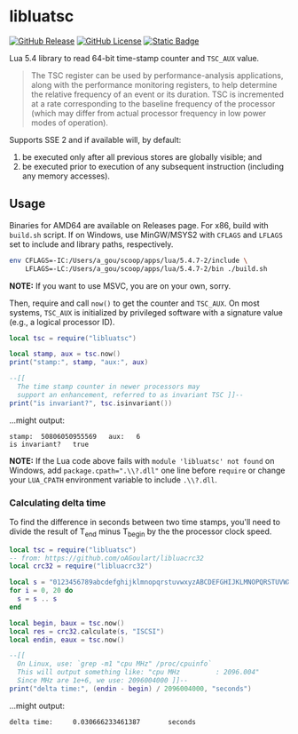# libluatsc

[![GitHub Release](https://img.shields.io/github/v/release/oagoulart/libluatsc?color=green)](https://github.com/oAGoulart/libluatsc/releases)
[![GitHub License](https://img.shields.io/github/license/oagoulart/libluatsc)](https://github.com/oAGoulart/libluatsc/tree/master?tab=MS-RL-1-ov-file)
[![Static Badge](https://img.shields.io/badge/Lua-5.4-green?logo=lua)](https://www.lua.org/download.html)

Lua 5.4 library to read 64-bit time-stamp counter and `TSC_AUX` value.

> The TSC register can be used by performance-analysis applications, along with the performance
> monitoring registers, to help determine the relative frequency of an event or its duration.
> TSC is incremented at a rate corresponding to the baseline frequency of the processor
> (which may differ from actual processor frequency in low power modes of operation).

Supports SSE 2 and if available will, by default:
1. be executed only after all previous stores are globally visible; and
2. be executed prior to execution of any subsequent instruction (including any memory accesses).

## Usage

Binaries for AMD64 are available on Releases page. For x86, build with `build.sh` script. If on Windows, use MinGW/MSYS2 with `CFLAGS` and `LFLAGS` set to include and library paths, respectively.

```sh
env CFLAGS=-IC:/Users/a_gou/scoop/apps/lua/5.4.7-2/include \
    LFLAGS=-LC:/Users/a_gou/scoop/apps/lua/5.4.7-2/bin ./build.sh
```

**NOTE:** If you want to use MSVC, you are on your own, sorry.

Then, require and call `now()` to get the counter and `TSC_AUX`. On most systems, `TSC_AUX` is initialized by privileged software with a signature value (e.g., a logical processor ID).

```lua
local tsc = require("libluatsc")

local stamp, aux = tsc.now()
print("stamp:", stamp, "aux:", aux)

--[[
  The time stamp counter in newer processors may
  support an enhancement, referred to as invariant TSC ]]--
print("is invariant?", tsc.isinvariant())
```

...might output:

```text
stamp:  50806050955569   aux:   6
is invariant?   true
```

**NOTE:** If the Lua code above fails with `module 'libluatsc' not found` on Windows, add `package.cpath=".\\?.dll"` one line before `require` or change your `LUA_CPATH` environment variable to include `.\\?.dll`.

### Calculating delta time

To find the difference in seconds between two time stamps, you'll need to divide the result of T<sub>end</sub> minus T<sub>begin</sub> by the the processor clock speed.

```lua
local tsc = require("libluatsc")
-- from: https://github.com/oAGoulart/libluacrc32
local crc32 = require("libluacrc32")

local s = "0123456789abcdefghijklmnopqrstuvwxyzABCDEFGHIJKLMNOPQRSTUVWXYZ,.;/][-=!@#$%&*(){}?:><|"
for i = 0, 20 do
  s = s .. s
end

local begin, baux = tsc.now()
local res = crc32.calculate(s, "ISCSI")
local endin, eaux = tsc.now()

--[[
  On Linux, use: `grep -m1 "cpu MHz" /proc/cpuinfo`
  This will output something like: "cpu MHz         : 2096.004"
  Since MHz are 1e+6, we use: 2096004000 ]]--
print("delta time:", (endin - begin) / 2096004000, "seconds")
```

...might output:

```text
delta time:     0.030666233461387       seconds
```
